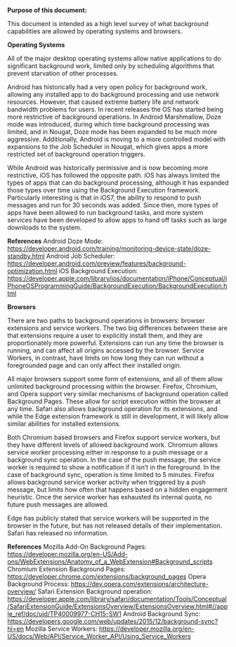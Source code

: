 **Purpose of this document:**

This document is intended as a high level survey of what background capabilities are allowed by operating systems and browsers.

**Operating Systems**

All of the major desktop operating systems allow native applications to do significant background work, limited only by scheduling algorithms that prevent starvation of other processes.

Android has historically had a very open policy for background work, allowing any installed app to do background processing and use network resources. However, that caused extreme battery life and network bandwidth problems for users. In recent releases the OS has started being more restrictive of background operations. In Android Marshmallow, Doze mode was introduced, during which time background processing was limited, and in Nougat, Doze mode has been expanded to be much more aggressive. Additionally, Android is moving to a more controlled model with expansions to the Job Scheduler in Nougat, which gives apps a more restricted set of background operation triggers.

While Android was historically permissive and is now becoming more restrictive, iOS has followed the opposite path. iOS has always limited the types of apps that can do background processing, although it has expanded those types over time using the Background Execution framework. Particularly interesting is that in iOS7, the ability to respond to push messages and run for 30 seconds was added. Since then, more types of apps have been allowed to run background tasks, and more system services have been developed to allow apps to hand off tasks such as large downloads to the system.

**References**
Android Doze Mode: 
https://developer.android.com/training/monitoring-device-state/doze-standby.html
Android Job Scheduler: 
https://developer.android.com/preview/features/background-optimization.html
iOS Background Execution:
https://developer.apple.com/library/ios/documentation/iPhone/Conceptual/iPhoneOSProgrammingGuide/BackgroundExecution/BackgroundExecution.html

**Browsers**

There are two paths to background operations in browsers: browser extensions and service workers. The two big differences between these are that extensions require a user to explicitly install them, and they are proportionately more powerful. Extensions can run any time the browser is running, and can affect all origins accessed by the browser. Service Workers, in contrast, have limits on how long they can run without a foregrounded page and can only affect their installed origin.

All major browsers support some form of extensions, and all of them allow unlimited background processing within the browser. Firefox, Chromium, and Opera support very similar mechanisms of background operation called Background Pages. These allow for script execution within the browser at any time. Safari also allows background operation for its extensions, and while the Edge extension framework is still in development, it will likely allow similar abilities for installed extensions.

Both Chromium based browsers and Firefox support service workers, but they have different levels of allowed background work. Chromium allows service worker processing either in response to a push message or a background sync operation. In the case of the push message, the service worker is required to show a notification if it isn’t in the foreground. In the case of background sync, operation is time limited to 5 minutes. 
Firefox allows background service worker activity when triggered by a push message, but limits how often that happens based on a hidden engagement heuristic. Once the service worker has exhausted its internal quota, no future push messages are allowed.

Edge has publicly stated that service workers will be supported in the browser in the future, but has not released details of their implementation. Safari has released no information. 

**References**
Mozilla Add-On Background Pages: 
https://developer.mozilla.org/en-US/Add-ons/WebExtensions/Anatomy_of_a_WebExtension#Background_scripts
Chromium Extension Background Pages:
https://developer.chrome.com/extensions/background_pages
Opera Background Process:
https://dev.opera.com/extensions/architecture-overview/
Safari Extension Background operation:
https://developer.apple.com/library/safari/documentation/Tools/Conceptual/SafariExtensionGuide/ExtensionsOverview/ExtensionsOverview.html#//apple_ref/doc/uid/TP40009977-CH15-SW1
Android Background Sync:
https://developers.google.com/web/updates/2015/12/background-sync?hl=en
Mozilla Service Workers:
https://developer.mozilla.org/en-US/docs/Web/API/Service_Worker_API/Using_Service_Workers
